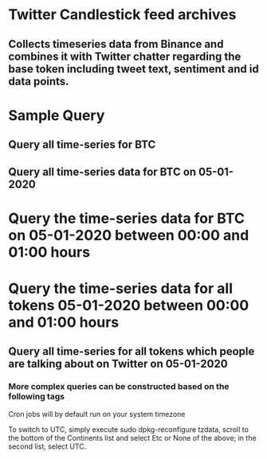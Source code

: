 # Twitter Candlestick feed archives

## Collects timeseries data from Binance and combines it with Twitter chatter regarding the base token including tweet text, sentiment and id data points.



# Sample Query
## Query all time-series for BTC


## Query all time-series data for BTC on 05-01-2020


# Query the time-series data for BTC on 05-01-2020 between 00:00 and 01:00 hours

# Query the time-series data for all tokens 05-01-2020 between 00:00 and 01:00 hours


## Query all time-series for all tokens which people are talking about on Twitter on 05-01-2020


### More complex queries can be constructed based on the following tags



Cron jobs will by default run on your system timezone

To switch to UTC, simply execute sudo dpkg-reconfigure tzdata, scroll to the bottom of the Continents list and select Etc or None of the above; in the second list, select UTC.

